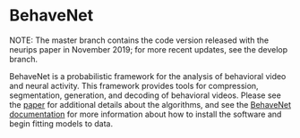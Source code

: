 # BehaveNet

NOTE: The master branch contains the code version released with the neurips paper in November 2019; for more recent updates, see the develop branch.

BehaveNet is a probabilistic framework for the analysis of behavioral video and neural activity. 
This framework provides tools for compression, segmentation, generation, and decoding of behavioral 
videos. Please see the 
[paper](https://papers.nips.cc/paper/9701-behavenet-nonlinear-embedding-and-bayesian-neural-decoding-of-behavioral-videos) 
for additional details about the algorithms, and see the
[BehaveNet documentation](https://behavenet.readthedocs.io/en/latest/) 
for more information about how to install the software and begin fitting models to data.
